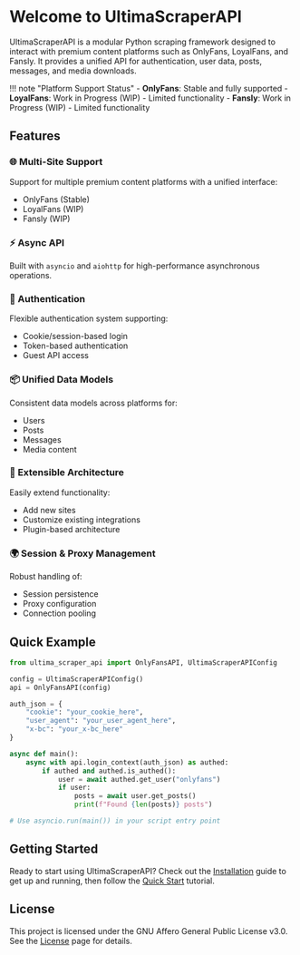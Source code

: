 # Welcome to UltimaScraperAPI

UltimaScraperAPI is a modular Python scraping framework designed to interact with premium content platforms such as OnlyFans, LoyalFans, and Fansly. It provides a unified API for authentication, user data, posts, messages, and media downloads.

!!! note "Platform Support Status"
    - **OnlyFans**: Stable and fully supported
    - **LoyalFans**: Work in Progress (WIP) - Limited functionality
    - **Fansly**: Work in Progress (WIP) - Limited functionality

## Features

### 🌐 Multi-Site Support
Support for multiple premium content platforms with a unified interface:

- OnlyFans (Stable)
- LoyalFans (WIP)
- Fansly (WIP)

### ⚡ Async API
Built with `asyncio` and `aiohttp` for high-performance asynchronous operations.

### 🔐 Authentication
Flexible authentication system supporting:

- Cookie/session-based login
- Token-based authentication
- Guest API access

### 📦 Unified Data Models
Consistent data models across platforms for:

- Users
- Posts
- Messages
- Media content

### 🔧 Extensible Architecture
Easily extend functionality:

- Add new sites
- Customize existing integrations
- Plugin-based architecture

### 🌍 Session & Proxy Management
Robust handling of:

- Session persistence
- Proxy configuration
- Connection pooling

## Quick Example

```python
from ultima_scraper_api import OnlyFansAPI, UltimaScraperAPIConfig

config = UltimaScraperAPIConfig()
api = OnlyFansAPI(config)

auth_json = {
    "cookie": "your_cookie_here",
    "user_agent": "your_user_agent_here",
    "x-bc": "your_x-bc_here"
}

async def main():
    async with api.login_context(auth_json) as authed:
        if authed and authed.is_authed():
            user = await authed.get_user("onlyfans")
            if user:
                posts = await user.get_posts()
                print(f"Found {len(posts)} posts")

# Use asyncio.run(main()) in your script entry point
```

## Getting Started

Ready to start using UltimaScraperAPI? Check out the [Installation](getting-started/installation.md) guide to get up and running, then follow the [Quick Start](getting-started/quick-start.md) tutorial.

## License

This project is licensed under the GNU Affero General Public License v3.0. See the [License](about/license.md) page for details.
